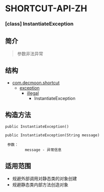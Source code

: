 # SHORTCUT-API-ZH

### [class] InstantiateException


简介
-
> 参数非法异常

结构
-
+ [com.decmoon.shortcut](API-zh.md)
    + [exception](package-exception-zh.md)
        + [illegal](package-illegal-zh.md)
            + InstantiateException
        
构造方法
-

````
public InstantiateException()
````
```` 
public InstantiateException(String message)

 参数：
         message - 异常信息
````

适用范围
-
+ 规避外部调用对静态类的对象创建
+ 规避静态类内部方法创造对象

